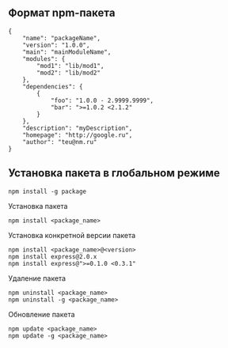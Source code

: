 ## Формат npm-пакета

	{
		"name": "packageName",
		"version": "1.0.0",
		"main": "mainModuleName",
		"modules": {
			"mod1": "lib/mod1",
			"mod2": "lib/mod2"
		},
		"dependencies": {
			{
				"foo": "1.0.0 - 2.9999.9999",
				"bar": ">=1.0.2 <2.1.2"
			}
		},
		"description": "myDescription",
		"homepage": "http://google.ru",
		"author": "teu@nm.ru"
	}


## Установка пакета в глобальном режиме

	npm install -g package

Установка пакета

	npm install <package_name>

Установка конкретной версии пакета

	npm install <package_name>@<version>
	npm install express@2.0.x
	npm install express@">=0.1.0 <0.3.1"

Удаление пакета

	npm uninstall <package_name>
	npm uninstall -g <package_name>

Обновление пакета

	npm update <package_name>
	npm update -g <package_name>